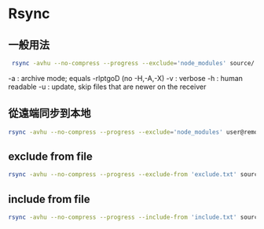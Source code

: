 # Rsync

## 一般用法

```bash
 rsync -avhu --no-compress --progress --exclude='node_modules' source/ target/
 ```

 -a : archive mode; equals -rlptgoD (no -H,-A,-X)
 -v : verbose
 -h : human readable
 -u : update, skip files that are newer on the receiver

## 從遠端同步到本地

```bash
rsync -avhu --no-compress --progress --exclude='node_modules' user@remote:/path/to/source/ /path/to/target/
```

## exclude from file

```bash
rsync -avhu --no-compress --progress --exclude-from 'exclude.txt' source/ target/
```

## include from file

```bash
rsync -avhu --no-compress --progress --include-from 'include.txt' source/ target/
```